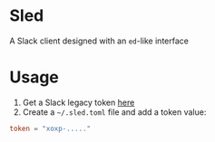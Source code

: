 # Sled

A Slack client designed with an `ed`-like interface

# Usage

1. Get a Slack legacy token [here](https://api.slack.com/docs/oauth-test-tokens)
2. Create a `~/.sled.toml` file and add a token value:

```toml
token = "xoxp-....."
```
